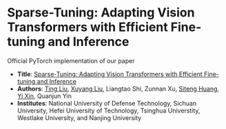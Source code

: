 # Sparse-Tuning: Adapting Vision Transformers with Efficient Fine-tuning and Inference
Official PyTorch implementation of our paper 
* **Title**: [Sparse-Tuning: Adapting Vision Transformers with Efficient Fine-tuning and Inference]()
* **Authors**: [Ting Liu](https://github.com/liuting20), [Xuyang Liu](https://xuyang-liu16.github.io/), Liangtao Shi, Zunnan Xu, [Siteng Huang](https://kyonhuang.top/), [Yi Xin](https://synbol.github.io/), Quanjun Yin
* **Institutes**: National University of Defense Technology, Sichuan University, Hefei University of Technology, Tsinghua Universtity, Westlake University, and Nanjing University <br>
